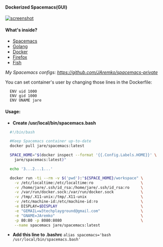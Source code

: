 #### Dockerized Spacemacs(GUI)  

[![screenshot](http://i.imgur.com/PjGF8iY.png)](http://i.imgur.com/PjGF8iY.png)

#### What's inside?

  - [Spacemacs](https://github.com/syl20bnr/spacemacs)
  - [Golang](https://golang.org/)
  - [Docker](https://www.docker.com/)
  - [Firefox](https://www.mozilla.org/en-US/firefox/new/)
  - [Fish](http://fishshell.com/)

*My Spacemacs configs: https://github.com/JAremko/spacemacs-private*

You can set container's user by changing those lines in the Dockerfile:
```
  ENV uid 1000
  ENV gid 1000
  ENV UNAME jare
```
#### Usage: 

 - **Create /usr/local/bin/spacemacs.bash**
```bash
  #!/bin/bash

  #Keep Spacemacs container up-to-date
  docker pull jare/spacemacs:latest

  SPACE_HOME="$(docker inspect --format '{{.Config.Labels.HOME}}' \
    jare/spacemacs:latest)"

  echo '3...2...1...'

  docker run -ti --rm -v $('pwd'):"${SPACE_HOME}/workspace" \
    -v /etc/localtime:/etc/localtime:ro                     \
    -v /home/jare/.ssh/id_rsa:/home/jare/.ssh/id_rsa:ro     \
    -v /var/run/docker.sock:/var/run/docker.sock            \
    -v /tmp/.X11-unix:/tmp/.X11-unix                        \
    -v /etc/machine-id:/etc/machine-id:ro                   \
    -e DISPLAY=$DISPLAY                                     \
    -e "GEMAIL=w3techplayground@gmail.com"                  \
    -e "GNAME=JAremko"                                      \
    -p 80:80 -p 8080:8080                                   \
    --name spacemacs jare/spacemacs:latest
```

 - **Add this line to .bashrc** `alias spacemacs='bash /usr/local/bin/spacemacs.bash'`
